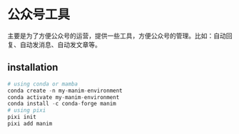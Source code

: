 # 公众号工具

主要是为了方便公众号的运营，提供一些工具，方便公众号的管理。比如：自动回复、自动发消息、自动发文章等。


## installation

```python
# using conda or mamba
conda create -n my-manim-environment
conda activate my-manim-environment
conda install -c conda-forge manim
# using pixi
pixi init
pixi add manim
```
